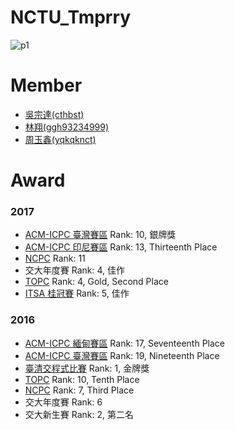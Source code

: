 # NCTU_Tmprry

![p1](https://raw.githubusercontent.com/NCTU-PCCA/NCTU_Tmprry/master/contest/ACM-ICPC%20Hua-Lien%202017/p1.jpg)

# Member
- [吳宗達(cthbst)](https://www.facebook.com/cthbst)
- [林翔(ggh93234999)](https://www.facebook.com/profile.php?id=100000809034086)
- [周玉鑫(yqkqknct)](https://www.facebook.com/yqkqknct)

# Award

### 2017
- [ACM-ICPC 臺灣賽區](https://icpc.baylor.edu/regionals/finder/hua-lien-2017) Rank: 10, 銀牌獎
- [ACM-ICPC 印尼賽區](https://icpc.baylor.edu/regionals/finder/jakarta-2017) Rank: 13, Thirteenth Place
- [NCPC](http://ncpc.nsysu.edu.tw/bin/home.php) Rank: 11
- 交大年度賽 Rank: 4, 佳作
- [TOPC](https://icpc.baylor.edu/regionals/finder/hua-lien-online-2017) Rank: 4, Gold, Second Place
- [ITSA 桂冠賽](http://algorithm.csie.ncku.edu.tw/ITSAcontest/ITSA2017/) Rank: 5, 佳作

### 2016
- [ACM-ICPC 緬甸賽區](https://icpc.baylor.edu/regionals/finder/ar-yangon-2016) Rank: 17, Seventeenth Place
- [ACM-ICPC 臺灣賽區](https://icpc.baylor.edu/regionals/finder/chung-li-2016) Rank: 19, Nineteenth Place
- [臺清交程式比賽](https://www.facebook.com/NTU.CSIE.Council/posts/1159664294070695) Rank: 1, 金牌獎
- [TOPC](https://icpc.baylor.edu/regionals/finder/topc-2016) Rank: 10, Tenth Place
- [NCPC](http://ncpc.nsysu.edu.tw/files/11-1351-9960.php?Lang=zh-tw) Rank: 7, Third Place
- 交大年度賽 Rank: 6
- 交大新生賽 Rank: 2, 第二名
